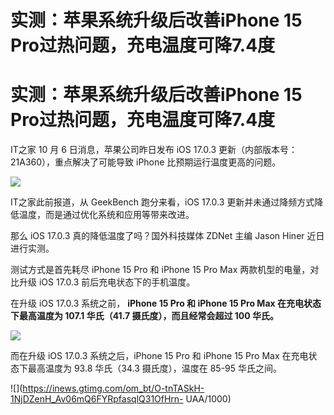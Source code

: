 # 实测：苹果系统升级后改善iPhone 15 Pro过热问题，充电温度可降7.4度

# 实测：苹果系统升级后改善iPhone 15 Pro过热问题，充电温度可降7.4度

IT之家 10 月 6 日消息，苹果公司昨日发布 iOS 17.0.3 更新（内部版本号：21A360），重点解决了可能导致 iPhone
比预期运行温度更高的问题。

![](https://inews.gtimg.com/om_bt/OgBZ0711sFe0UErTVhyhv8DysccuRCZzxNm7Vk1jSndsEAA/1000)

IT之家此前报道，从 GeekBench 跑分来看，iOS 17.0.3 更新并未通过降频方式降低温度，而是通过优化系统和应用等带来改进。

那么 iOS 17.0.3 真的降低温度了吗？国外科技媒体 ZDNet 主编 Jason Hiner 近日进行实测。

测试方式是首先耗尽 iPhone 15 Pro 和 iPhone 15 Pro Max 两款机型的电量，对比升级 iOS 17.0.3
前后充电状态下的手机温度。

在升级 iOS 17.0.3 系统之前， **iPhone 15 Pro 和 iPhone 15 Pro Max 在充电状态下最高温度为 107.1
华氏（41.7 摄氏度），而且经常会超过 100 华氏。**

![](https://inews.gtimg.com/om_bt/OPVXmhmRFhxW69vawGW99E9G0G-mWeOiNV06Evpf5BlL4AA/1000)

而在升级 iOS 17.0.3 系统之后，iPhone 15 Pro 和 iPhone 15 Pro Max 在充电状态下最高温度为 93.8
华氏（34.3 摄氏度），温度在 85-95 华氏之间。

![](https://inews.gtimg.com/om_bt/O-tnTASkH-1NjDZenH_Av06mQ6FYRpfasqlQ31OfHrn-
UAA/1000)


